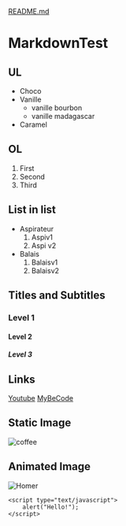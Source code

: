 [README.md](README.md)
# MarkdownTest

## UL

- Choco
- Vanille
  - vanille bourbon
  - vanille madagascar
- Caramel

## OL

1. First
2. Second
3. Third

## List in list

- Aspirateur
  1. Aspiv1
  2. Aspi v2
- Balais
  1. Balaisv1
  2. Balaisv2

## Titles and Subtitles

### Level 1

#### Level 2

##### Level 3

## Links
[Youtube](https://www.youtube.com/)
[MyBeCode](https://my.becode.org/dashboard)

## Static Image

![coffee](https://img.passeportsante.net/1200x675/2021-05-03/i101986-cafe-nu.webp)

## Animated Image

![Homer](https://static-cse.canva.com/blob/604057/giphy3.gif)
```
<script type="text/javascript">
    alert("Hello!");
</script>
```


